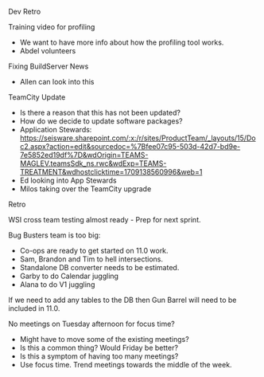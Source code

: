 Dev Retro

Training video for profiling
- We want to have more info about how the profiling tool works.
- Abdel volunteers

Fixing BuildServer News
- Allen can look into this

TeamCity Update
- Is there a reason that this has not been updated?
- How do we decide to update software packages?
- Application Stewards: https://seisware.sharepoint.com/:x:/r/sites/ProductTeam/_layouts/15/Doc2.aspx?action=edit&sourcedoc=%7Bfee07c95-503d-42d7-bd9e-7e5852ed19df%7D&wdOrigin=TEAMS-MAGLEV.teamsSdk_ns.rwc&wdExp=TEAMS-TREATMENT&wdhostclicktime=1709138560996&web=1
- Ed looking into App Stewards
- Milos taking over the TeamCity upgrade

Retro

WSI cross team testing almost ready - Prep for next sprint.

Bug Busters team is too big:
- Co-ops are ready to get started on 11.0 work.
- Sam, Brandon and Tim to hell intersections.
- Standalone DB converter needs to be estimated.
- Garby to do Calendar juggling
- Alana to do V1 juggling

If we need to add any tables to the DB then Gun Barrel will need to be included in 11.0.

No meetings on Tuesday afternoon for focus time?
- Might have to move some of the existing meetings?
- Is this a common thing? Would Friday be better?
- Is this a symptom of having too many meetings?
- Use focus time.
Trend meetings towards the middle of the week.
